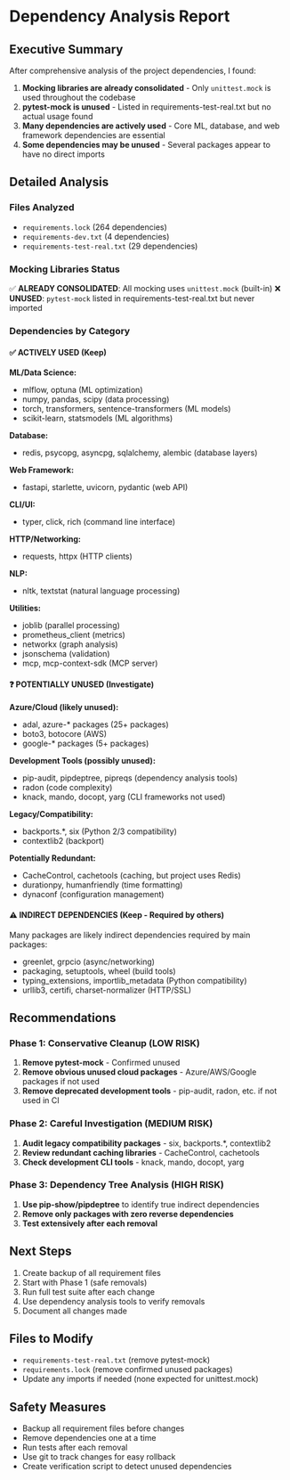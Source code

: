 # Dependency Analysis Report

## Executive Summary

After comprehensive analysis of the project dependencies, I found:

1. **Mocking libraries are already consolidated** - Only `unittest.mock` is used throughout the codebase
2. **pytest-mock is unused** - Listed in requirements-test-real.txt but no actual usage found
3. **Many dependencies are actively used** - Core ML, database, and web framework dependencies are essential
4. **Some dependencies may be unused** - Several packages appear to have no direct imports

## Detailed Analysis

### Files Analyzed
- `requirements.lock` (264 dependencies)
- `requirements-dev.txt` (4 dependencies)  
- `requirements-test-real.txt` (29 dependencies)

### Mocking Libraries Status
✅ **ALREADY CONSOLIDATED**: All mocking uses `unittest.mock` (built-in)
❌ **UNUSED**: `pytest-mock` listed in requirements-test-real.txt but never imported

### Dependencies by Category

#### ✅ ACTIVELY USED (Keep)
**ML/Data Science:**
- mlflow, optuna (ML optimization)
- numpy, pandas, scipy (data processing)
- torch, transformers, sentence-transformers (ML models)
- scikit-learn, statsmodels (ML algorithms)

**Database:**
- redis, psycopg, asyncpg, sqlalchemy, alembic (database layers)

**Web Framework:**
- fastapi, starlette, uvicorn, pydantic (web API)

**CLI/UI:**
- typer, click, rich (command line interface)

**HTTP/Networking:**
- requests, httpx (HTTP clients)

**NLP:**
- nltk, textstat (natural language processing)

**Utilities:**
- joblib (parallel processing)
- prometheus_client (metrics)
- networkx (graph analysis)
- jsonschema (validation)
- mcp, mcp-context-sdk (MCP server)

#### ❓ POTENTIALLY UNUSED (Investigate)
**Azure/Cloud (likely unused):**
- adal, azure-* packages (25+ packages)
- boto3, botocore (AWS)
- google-* packages (5+ packages)

**Development Tools (possibly unused):**
- pip-audit, pipdeptree, pipreqs (dependency analysis tools)
- radon (code complexity)
- knack, mando, docopt, yarg (CLI frameworks not used)

**Legacy/Compatibility:**
- backports.*, six (Python 2/3 compatibility)
- contextlib2 (backport)

**Potentially Redundant:**
- CacheControl, cachetools (caching, but project uses Redis)
- durationpy, humanfriendly (time formatting)
- dynaconf (configuration management)

#### ⚠️ INDIRECT DEPENDENCIES (Keep - Required by others)
Many packages are likely indirect dependencies required by main packages:
- greenlet, grpcio (async/networking)
- packaging, setuptools, wheel (build tools)
- typing_extensions, importlib_metadata (Python compatibility)
- urllib3, certifi, charset-normalizer (HTTP/SSL)

## Recommendations

### Phase 1: Conservative Cleanup (LOW RISK)
1. **Remove pytest-mock** - Confirmed unused
2. **Remove obvious unused cloud packages** - Azure/AWS/Google packages if not used
3. **Remove deprecated development tools** - pip-audit, radon, etc. if not used in CI

### Phase 2: Careful Investigation (MEDIUM RISK)
1. **Audit legacy compatibility packages** - six, backports.*, contextlib2
2. **Review redundant caching libraries** - CacheControl, cachetools
3. **Check development CLI tools** - knack, mando, docopt, yarg

### Phase 3: Dependency Tree Analysis (HIGH RISK)
1. **Use pip-show/pipdeptree** to identify true indirect dependencies
2. **Remove only packages with zero reverse dependencies**
3. **Test extensively after each removal**

## Next Steps

1. Create backup of all requirement files
2. Start with Phase 1 (safe removals)
3. Run full test suite after each change
4. Use dependency analysis tools to verify removals
5. Document all changes made

## Files to Modify

- `requirements-test-real.txt` (remove pytest-mock)
- `requirements.lock` (remove confirmed unused packages)
- Update any imports if needed (none expected for unittest.mock)

## Safety Measures

- Backup all requirement files before changes
- Remove dependencies one at a time
- Run tests after each removal
- Use git to track changes for easy rollback
- Create verification script to detect unused dependencies